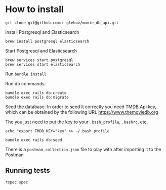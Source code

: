 # How to install

```text
git clone git@github.com:r-glebov/movie_db_api.git
```

Install Postgresql and Elasticsearch

```text
brew install postgresql elasticsearch
```

Start Postgresql and Elasticsearch

```text
brew services start postgresql
brew services start elasticsearch
```

Run `bundle install`

Run db commands: 

```text
bundle exec rails db:create
bundle exec rails db:migrate
```

Seed the database. In order to seed it correctly you need TMDB Api key, which
can be obtained by the following URL https://www.themoviedb.org

The you just need to put the key to your `.bash_profile`, `.bashrc`, etc.

```text
echo "export TMDB_KEY="key" >> ~/.bash_profile
```

```text
bundle exec rails db:seed
```

There is a `postman_collection.json` file to play with after importing it to the Postman


## Running tests

```text
rspec spec
```

